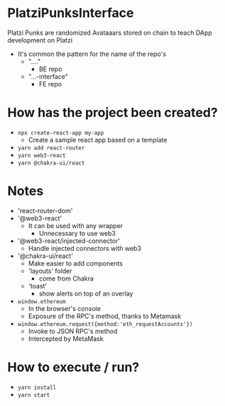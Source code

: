 # PlatziPunksInterface

Platzi Punks are randomized Avataaars stored on chain to teach DApp development on Platzi
* It's common the pattern for the name of the repo's
  * "...."
    * BE repo
  * "...-interface"
    * FE repo


# How has the project been created?
* `npx create-react-app my-app`
  * Create a sample react app based on a template
* `yarn add react-router`
* `yarn web3-react`
* `yarn @chakra-ui/react`

# Notes
* 'react-router-dom'
* '@web3-react'
  * It can be used with any wrapper
    * Unnecessary to use web3
* '@web3-react/injected-connector'
  * Handle injected connectors with web3
* '@chakra-ui/react'
  * Make easier to add components
  * 'layouts' folder
    * come from Chakra
  * 'toast'
    * show alerts on top of an overlay
* `window.ethereum`
  * In the browser's console
  * Exposure of the RPC's method, thanks to Metamask
* `window.ethereum.request({method:'eth_requestAccounts'})`
  * Invoke to JSON RPC's method
  * Intercepted by MetaMask

# How to execute / run?
* `yarn install`
* `yarn start`